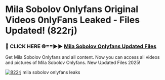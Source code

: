 # Mila Sobolov Onlyfans Original Videos 0nlyFans Leaked - Files Updated! (822rj)

<h3>🔴 CLICK HERE 🌐==►► <a href="https://tinyurl.com/x26r9saj" rel="nofollow">Mila Sobolov Onlyfans Updated Files</a></h3>

Get Mila Sobolov Onlyfans and all content. Now you can access all videos and pictures of Mila Sobolov Onlyfans. New Updated Files 2025!

[![822rj](https://i.imgur.com/LkgZPqh.gif)](https://tinyurl.com/x26r9saj)
mila sobolov onlyfans leaks